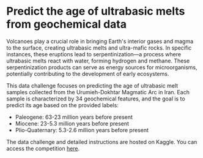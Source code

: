 # Predict the age of ultrabasic melts from geochemical data


Volcanoes play a crucial role in bringing Earth's interior gases and magma to the surface, creating ultrabasic melts and ultra-mafic rocks. In specific instances, these eruptions lead to serpentinization—a process where ultrabasic melts react with water, forming hydrogen and methane. These serpentinization products can serve as energy sources for microorganisms, potentially contributing to the development of early ecosystems.

This data challenge focuses on predicting the age of ultrabasic melt samples collected from the Urumieh-Dokhtar Magmatic Arc in Iran. Each sample is characterized by 34 geochemical features, and the goal is to predict its age based on the provided labels:
- Paleogene: 63-23 million years before present
- Miocene: 23-5.3 million years before present
- Plio-Quaternary: 5.3-2.6 million years before present

The data challenge and detailed instructions are hosted on Kaggle. You can access the competition [here](https://www.kaggle.com/competitions/ultrabasic-melts/overview).
